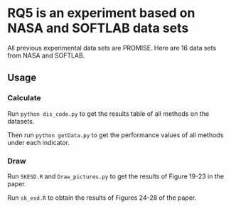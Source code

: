 # RQ5 is an experiment based on NASA and SOFTLAB data sets
All previous experimental data sets are PROMISE. Here are 16 data sets from NASA and SOFTLAB.
## Usage
### Calculate
Run ``python dis_code.py`` to get the results table of all methods on the datasets. 

Then run ``python getData.py`` to get the performance values of all methods under each indicator.
### Draw
Run ``SKESD.R`` and ``Draw_pictures.py`` to get the results of Figure 19-23 in the paper. 

Run ``sk_esd.R`` to obtain the results of Figures 24-28 of the paper.
